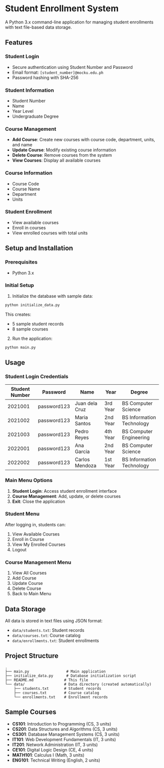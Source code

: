 # Student Enrollment System

A Python 3.x command-line application for managing student enrollments with text file-based data storage.

## Features

### Student Login
- Secure authentication using Student Number and Password
- Email format: `[student_number]@mocku.edu.ph`
- Password hashing with SHA-256

### Student Information
- Student Number
- Name
- Year Level
- Undergraduate Degree

### Course Management
- **Add Course**: Create new courses with course code, department, units, and name
- **Update Course**: Modify existing course information
- **Delete Course**: Remove courses from the system
- **View Courses**: Display all available courses

### Course Information
- Course Code
- Course Name
- Department
- Units

### Student Enrollment
- View available courses
- Enroll in courses
- View enrolled courses with total units

## Setup and Installation

### Prerequisites
- Python 3.x

### Initial Setup

1. Initialize the database with sample data:
```bash
python initialize_data.py
```

This creates:
- 5 sample student records
- 8 sample courses

2. Run the application:
```bash
python main.py
```

## Usage

### Student Login Credentials

| Student Number | Password | Name | Year | Degree |
|---|---|---|---|---|
| 2021001 | password123 | Juan dela Cruz | 3rd Year | BS Computer Science |
| 2021002 | password123 | Maria Santos | 2nd Year | BS Information Technology |
| 2021003 | password123 | Pedro Reyes | 4th Year | BS Computer Engineering |
| 2022001 | password123 | Ana Garcia | 2nd Year | BS Computer Science |
| 2022002 | password123 | Carlos Mendoza | 1st Year | BS Information Technology |

### Main Menu Options

1. **Student Login**: Access student enrollment interface
2. **Course Management**: Add, update, or delete courses
3. **Exit**: Close the application

### Student Menu

After logging in, students can:
1. View Available Courses
2. Enroll in Course
3. View My Enrolled Courses
4. Logout

### Course Management Menu

1. View All Courses
2. Add Course
3. Update Course
4. Delete Course
5. Back to Main Menu

## Data Storage

All data is stored in text files using JSON format:

- `data/students.txt`: Student records
- `data/courses.txt`: Course catalog
- `data/enrollments.txt`: Student enrollments

## Project Structure

```
.
├── main.py                 # Main application
├── initialize_data.py      # Database initialization script
├── README.md              # This file
└── data/                  # Data directory (created automatically)
    ├── students.txt       # Student records
    ├── courses.txt        # Course catalog
    └── enrollments.txt    # Enrollment records
```

## Sample Courses

- **CS101**: Introduction to Programming (CS, 3 units)
- **CS201**: Data Structures and Algorithms (CS, 3 units)
- **CS301**: Database Management Systems (CS, 3 units)
- **IT101**: Web Development Fundamentals (IT, 3 units)
- **IT201**: Network Administration (IT, 3 units)
- **CE101**: Digital Logic Design (CE, 4 units)
- **MATH101**: Calculus I (Math, 3 units)
- **ENG101**: Technical Writing (English, 2 units)
